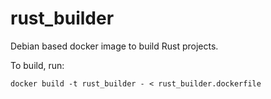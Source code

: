 # rust_builder

Debian based docker image to build Rust projects.

To build, run:

    docker build -t rust_builder - < rust_builder.dockerfile

